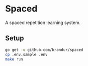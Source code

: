 # Spaced

A spaced repetition learning system.

## Setup

``` sh
go get -u github.com/brandur/spaced
cp .env.sample .env
make run
```
